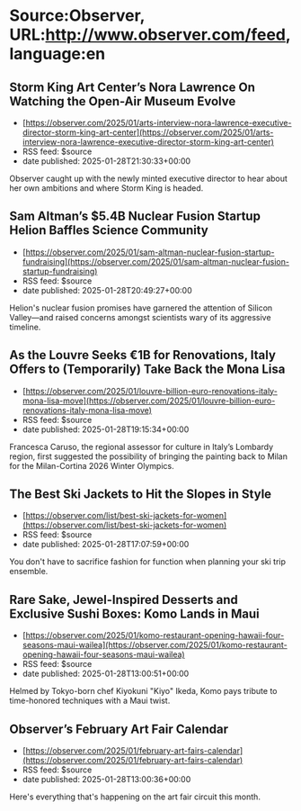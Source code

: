 # Source:Observer, URL:http://www.observer.com/feed, language:en

## Storm King Art Center’s Nora Lawrence On Watching the Open-Air Museum Evolve
 - [https://observer.com/2025/01/arts-interview-nora-lawrence-executive-director-storm-king-art-center](https://observer.com/2025/01/arts-interview-nora-lawrence-executive-director-storm-king-art-center)
 - RSS feed: $source
 - date published: 2025-01-28T21:30:33+00:00

Observer caught up with the newly minted executive director to hear about her own ambitions and where Storm King is headed.

## Sam Altman’s $5.4B Nuclear Fusion Startup Helion Baffles Science Community
 - [https://observer.com/2025/01/sam-altman-nuclear-fusion-startup-fundraising](https://observer.com/2025/01/sam-altman-nuclear-fusion-startup-fundraising)
 - RSS feed: $source
 - date published: 2025-01-28T20:49:27+00:00

Helion's nuclear fusion promises have garnered the attention of Silicon Valley—and raised concerns amongst scientists wary of its aggressive timeline.

## As the Louvre Seeks €1B for Renovations, Italy Offers to (Temporarily) Take Back the Mona Lisa
 - [https://observer.com/2025/01/louvre-billion-euro-renovations-italy-mona-lisa-move](https://observer.com/2025/01/louvre-billion-euro-renovations-italy-mona-lisa-move)
 - RSS feed: $source
 - date published: 2025-01-28T19:15:34+00:00

Francesca Caruso, the regional assessor for culture in Italy’s Lombardy region, first suggested the possibility of bringing the painting back to Milan for the Milan-Cortina 2026 Winter Olympics.

## The Best Ski Jackets to Hit the Slopes in Style
 - [https://observer.com/list/best-ski-jackets-for-women](https://observer.com/list/best-ski-jackets-for-women)
 - RSS feed: $source
 - date published: 2025-01-28T17:07:59+00:00

You don't have to sacrifice fashion for function when planning your ski trip ensemble.

## Rare Sake, Jewel-Inspired Desserts and Exclusive Sushi Boxes: Komo Lands in Maui
 - [https://observer.com/2025/01/komo-restaurant-opening-hawaii-four-seasons-maui-wailea](https://observer.com/2025/01/komo-restaurant-opening-hawaii-four-seasons-maui-wailea)
 - RSS feed: $source
 - date published: 2025-01-28T13:00:51+00:00

Helmed by Tokyo-born chef Kiyokuni "Kiyo" Ikeda, Komo pays tribute to time-honored techniques with a Maui twist.

## Observer’s February Art Fair Calendar
 - [https://observer.com/2025/01/february-art-fairs-calendar](https://observer.com/2025/01/february-art-fairs-calendar)
 - RSS feed: $source
 - date published: 2025-01-28T13:00:36+00:00

Here's everything that's happening on the art fair circuit this month.

